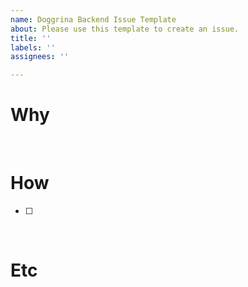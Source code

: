 ```yaml
---
name: Doggrina Backend Issue Template
about: Please use this template to create an issue.
title: ''
labels: ''
assignees: ''

---
```


# Why

&nbsp;
# How
- [ ] 

&nbsp;
# Etc

&nbsp;
